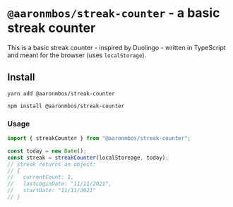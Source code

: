 # `@aaronmbos/streak-counter` - a basic streak counter
This is a basic streak counter - inspired by Duolingo - written in TypeScript and meant for the browser (uses `localStorage`).

## Install

```shell
yarn add @aaronmbos/streak-counter
```

```shell
npm install @aaronmbos/streak-counter
```

### Usage

```typescript
import { streakCounter } from "@aaronmbos/streak-counter";

const today = new Date();
const streak = streakCounter(localStoreage, today);
// streak returns an object:
// {
//   currentCount: 1,
//   lastLoginDate: "11/11/2021",
//   startDate: "11/11/2021"
// }
```

